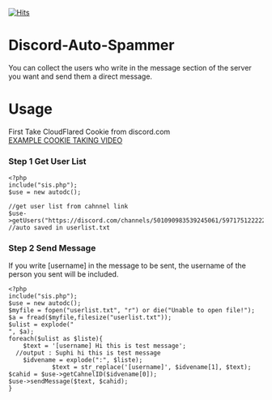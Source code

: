 [![Hits](https://hits.seeyoufarm.com/api/count/incr/badge.svg?url=https://github.com/suphiyasin/Discord-Auto-Spammer&count_bg=%23C83D3D&title_bg=%23057386&icon=&icon_color=%23BA0808&title=View&edge_flat=false)](https://github.com/suphiyasin/instagram-advanced-user-finder)


# Discord-Auto-Spammer
You can collect the users who write in the message section of the server you want and send them a direct message.

# Usage
First Take CloudFlared Cookie from discord.com<br/>
<a href="https://t.me/otoaraclar/78"> EXAMPLE COOKIE TAKING VIDEO</a><br/>

### Step 1 Get User List
```
<?php
include("sis.php");
$use = new autodc();

//get user list from cahnnel link
$use->getUsers("https://discord.com/channels/501090983539245061/597175122222252038");
//auto saved in userlist.txt

```

### Step 2 Send Message 

If you write [username] in the message to be sent, the username of the person you sent will be included.

```
<?php
include("sis.php");
$use = new autodc();
$myfile = fopen("userlist.txt", "r") or die("Unable to open file!");
$a = fread($myfile,filesize("userlist.txt"));
$ulist = explode("
", $a);
foreach($ulist as $liste){
	$text = '[username] Hi this is test message';
  //output : Suphi hi this is test message
	$idvename = explode(":", $liste);
			$text = str_replace('[username]', $idvename[1], $text);
$cahid = $use->getCahnelID($idvename[0]);
$use->sendMessage($text, $cahid);
}
```
